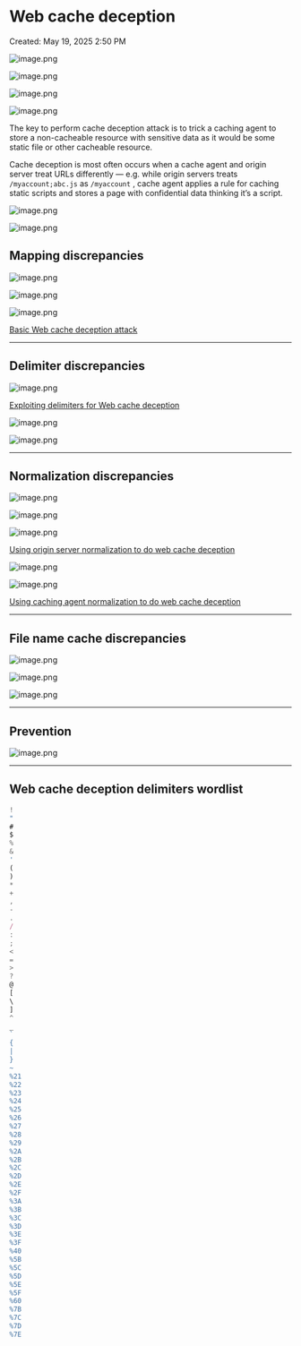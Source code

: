 # Web cache deception

Created: May 19, 2025 2:50 PM

![image.png](Web%20cache%20deception%201f8021737a898021a623c141ff688e3f/image.png)

![image.png](Web%20cache%20deception%201f8021737a898021a623c141ff688e3f/image%201.png)

![image.png](Web%20cache%20deception%201f8021737a898021a623c141ff688e3f/image%202.png)

![image.png](Web%20cache%20deception%201f8021737a898021a623c141ff688e3f/image%203.png)

The key to perform cache deception attack is to trick a caching agent to store a non-cacheable resource with sensitive data as it would be some static file or other cacheable resource.

Cache deception is most often occurs when a cache agent and origin server treat URLs differently — e.g. while origin servers treats `/myaccount;abc.js` as `/myaccount` , cache agent applies a rule for caching static scripts and stores a page with confidential data thinking it’s a script.

![image.png](Web%20cache%20deception%201f8021737a898021a623c141ff688e3f/image%204.png)

![image.png](Web%20cache%20deception%201f8021737a898021a623c141ff688e3f/image%205.png)

## Mapping discrepancies

![image.png](Web%20cache%20deception%201f8021737a898021a623c141ff688e3f/image%206.png)

![image.png](Web%20cache%20deception%201f8021737a898021a623c141ff688e3f/image%207.png)

![image.png](Web%20cache%20deception%201f8021737a898021a623c141ff688e3f/image%208.png)

[Basic Web cache deception attack](Web%20cache%20deception%201f8021737a898021a623c141ff688e3f/Basic%20Web%20cache%20deception%20attack%201f9021737a8980ed83ebe31bd883185a.md)

---

## Delimiter discrepancies

![image.png](Web%20cache%20deception%201f8021737a898021a623c141ff688e3f/image%209.png)

[Exploiting delimiters for Web cache deception](Web%20cache%20deception%201f8021737a898021a623c141ff688e3f/Exploiting%20delimiters%20for%20Web%20cache%20deception%201f9021737a89801a97fde6fffd2827a8.md)

![image.png](Web%20cache%20deception%201f8021737a898021a623c141ff688e3f/image%2010.png)

![image.png](Web%20cache%20deception%201f8021737a898021a623c141ff688e3f/image%2011.png)

---

## Normalization discrepancies

![image.png](Web%20cache%20deception%201f8021737a898021a623c141ff688e3f/image%2012.png)

![image.png](Web%20cache%20deception%201f8021737a898021a623c141ff688e3f/image%2013.png)

![image.png](Web%20cache%20deception%201f8021737a898021a623c141ff688e3f/image%2014.png)

[Using origin server normalization to do web cache deception](Web%20cache%20deception%201f8021737a898021a623c141ff688e3f/Using%20origin%20server%20normalization%20to%20do%20web%20cache%20%201f9021737a89800a8dbfec2380826404.md)

![image.png](Web%20cache%20deception%201f8021737a898021a623c141ff688e3f/image%2015.png)

![image.png](Web%20cache%20deception%201f8021737a898021a623c141ff688e3f/image%2016.png)

[Using caching agent normalization to do web cache deception](Web%20cache%20deception%201f8021737a898021a623c141ff688e3f/Using%20caching%20agent%20normalization%20to%20do%20web%20cache%20%201f9021737a8980c9ad54dc863e432a3d.md)

---

## File name cache discrepancies

![image.png](Web%20cache%20deception%201f8021737a898021a623c141ff688e3f/image%2017.png)

![image.png](Web%20cache%20deception%201f8021737a898021a623c141ff688e3f/image%2018.png)

![image.png](Web%20cache%20deception%201f8021737a898021a623c141ff688e3f/image%2019.png)

---

## Prevention

![image.png](Web%20cache%20deception%201f8021737a898021a623c141ff688e3f/image%2020.png)

---

## Web cache deception delimiters wordlist

```jsx
!
"
#
$
%
&
'
(
)
*
+
,
-
.
/
:
;
<
=
>
?
@
[
\
]
^
_
`
{
|
}
~
%21
%22
%23
%24
%25
%26
%27
%28
%29
%2A
%2B
%2C
%2D
%2E
%2F
%3A
%3B
%3C
%3D
%3E
%3F
%40
%5B
%5C
%5D
%5E
%5F
%60
%7B
%7C
%7D
%7E
```